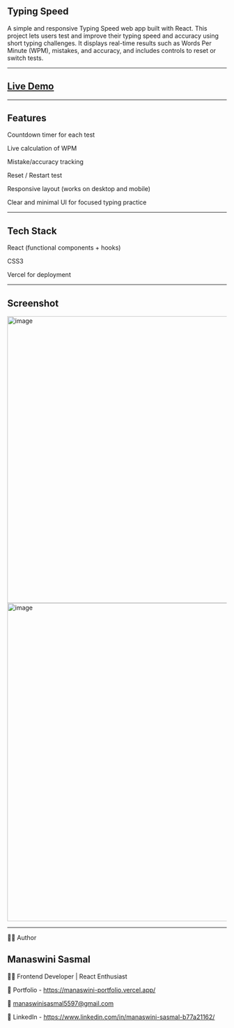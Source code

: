 ## Typing Speed

A simple and responsive Typing Speed web app built with React. This project lets users test and improve their typing speed and accuracy using short typing challenges. It displays real-time results such as Words Per Minute (WPM), mistakes, and accuracy, and includes controls to reset or switch tests.

---

## [Live Demo](https://typing-speed-react-lovat.vercel.app/)

---

## Features

Countdown timer for each test

Live calculation of WPM

Mistake/accuracy tracking

Reset / Restart test

Responsive layout (works on desktop and mobile)

Clear and minimal UI for focused typing practice

---

## Tech Stack

React (functional components + hooks)

CSS3 

Vercel for deployment

---

## Screenshot

<img width="1366" height="658" alt="image" src="https://github.com/user-attachments/assets/c1a8cd90-146b-4edf-a37b-92e0e238f2a5" />
<img width="1366" height="730" alt="image" src="https://github.com/user-attachments/assets/40b207d3-67ea-4e40-9810-4f40cb9ec222" />

---

🙋‍♀️ Author

## Manaswini Sasmal

👩‍💻 Frontend Developer | React Enthusiast

🔗 Portfolio - https://manaswini-portfolio.vercel.app/

📧 manaswinisasmal5597@gmail.com

🔗 LinkedIn - https://www.linkedin.com/in/manaswini-sasmal-b77a21162/


